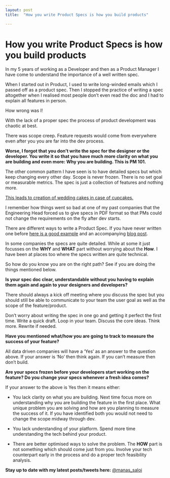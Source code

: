 ```yaml
---
layout: post
title:  "How you write Product Specs is how you build products"

---
```



# How you write Product Specs is how you build products

In my 5 years of working as a Developer and then as a Product Manager I have come to understand the importance of a well written spec.

When I started out in Product, I used to write long-winded emails which I passed off as a product spec. Then I stopped the practice of writing a spec altogether when I realised most people don’t even read the doc and I had to explain all features in person.

How wrong was I!

With the lack of a proper spec the process of product development was chaotic at best.

There was scope creep. Feature requests would come from everywhere even after you you are far into the dev process.

**Worse, I forgot that you don’t write the spec for the designer or the developer. You write it so that you have much more clarity on what you are building and even more: Why you are building. This is PM 101.**

The other common pattern I have seen is to have detailed specs but which keep changing every other day. Scope is never frozen. There is no set goal or measurable metrics. The spec is just a collection of features and nothing more.

[This leads to creation of wedding cakes in case of cupcakes.](https://blog.intercom.com/when-a-cupcake-becomes-a-wedding-cake/)

I remember how things went so bad at one of my past companies that the Engineering Head forced us to give specs in PDF format so that PMs could not change the requirements on the fly after dev starts.

There are different ways to write a Product Spec. If you have never written one before [here is a good example](https://docs.google.com/document/d/1MU-fo5FlBbcz3R-Eg38lFtcAr5s_k2ynpd9ew0aButs/edit) and an accompanying [blog post](https://goberoi.com/on-writing-product-specs-5ca697b992fd).

In some companies the specs are quite detailed. While at some it just focusses on the **WHY** and **WHAT** part without worrying about the **How**. I have been at places too where the specs written are quite technical.

So how do you know you are on the right path? See if you are doing the things mentioned below.

**Is your spec doc clear, understandable without you having to explain them again and again to your designers and developers?**

There should always a kick off meeting where you discuss the spec but you should still be able to communicate to your team the user goal as well as the scope of the feature/product.

Don’t worry about writing the spec in one go and getting it perfect the first time. Write a quick draft. Loop in your team. Discuss the core ideas. Think more. Rewrite if needed.

**Have you mentioned what/how you are going to track to measure the success of your feature?**

All data driven companies will have a ‘Yes’ as an answer to the question above. If your answer is ‘No’ then think again. If you can’t measure then don’t build.

**Are your specs frozen before your developers start working on the feature? Do you change your specs whenever a fresh idea comes?**

If your answer to the above is Yes then it means either:

* You lack clarity on what you are building. Next time focus more on understanding why you are building the feature in the first place. What unique problem you are solving and how are you planning to measure the success of it. If you have identified both you would not need to change the scope midway through dev.

* You lack understanding of your platform. Spend more time understanding the tech behind your product.

* There are better optimised ways to solve the problem. The **HOW** part is not something which should come just from you. Involve your tech counterpart early in the process and do a proper tech feasibility analysis.

**Stay up to date with my latest posts/tweets here:** [@manas_saloi](http://twitter.com/manas_saloi)

